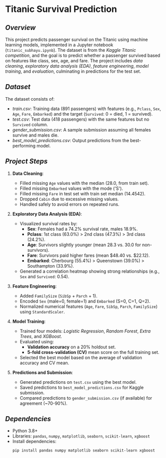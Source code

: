 # Titanic Survival Prediction

## *Overview*
This project predicts passenger survival on the Titanic using machine learning models, implemented in a Jupyter notebook (`titanic_subhayu.ipynb`). The dataset is from the *Kaggle Titanic competition*, and the goal is to predict whether a passenger survived based on features like class, sex, age, and fare. The project includes *data cleaning*, *exploratory data analysis (EDA)*, *feature engineering*, *model training*, and *evaluation*, culminating in predictions for the test set.

## *Dataset*
The dataset consists of:
- *train.csv*: Training data (891 passengers) with features (e.g., `Pclass`, `Sex`, `Age`, `Fare`, `Embarked`) and the target (`Survived`: 0 = died, 1 = survived).
- *test.csv*: Test data (418 passengers) with the same features but no `Survived` column.
- *gender_submission.csv*: A sample submission assuming all females survive and males die.
- *best_model_predictions.csv*: Output predictions from the best-performing model.

## *Project Steps*
1. **Data Cleaning**:
   - Filled missing `Age` values with the median (28.0, from train set).
   - Filled missing `Embarked` values with the mode ('S').
   - Filled missing `Fare` in test set with train set median (14.4542).
   - Dropped `Cabin` due to excessive missing values.
   - Handled safely to avoid errors on repeated runs.

2. **Exploratory Data Analysis (EDA)**:
   - Visualized survival rates by:
     - **Sex**: Females had a 74.2% survival rate, males 18.9%.
     - **Pclass**: 1st class (63.0%) > 2nd class (47.3%) > 3rd class (24.2%).
     - **Age**: Survivors slightly younger (mean 28.3 vs. 30.0 for non-survivors).
     - **Fare**: Survivors paid higher fares (mean $48.40 vs. $22.12).
     - **Embarked**: Cherbourg (55.4%) > Queenstown (39.0%) > Southampton (33.9%).
   - Generated a correlation heatmap showing strong relationships (e.g., `Sex` and `Survived`: 0.54).

3. **Feature Engineering**:
   - Added `FamilySize` (`SibSp` + `Parch` + 1).
   - Encoded `Sex` (male=0, female=1) and `Embarked` (S=0, C=1, Q=2).
   - Normalized numerical features (`Age`, `Fare`, `SibSp`, `Parch`, `FamilySize`) using `StandardScaler`.

4. **Model Training**:
   - Trained four models: *Logistic Regression*, *Random Forest*, *Extra Trees*, and *XGBoost*.
   - Evaluated using:
     - **Validation accuracy** on a 20% holdout set.
     - **5-fold cross-validation (CV)** mean score on the full training set.
   - Selected the best model based on the average of validation accuracy and CV mean.

5. **Predictions and Submission**:
   - Generated predictions on `test.csv` using the best model.
   - Saved predictions to `best_model_predictions.csv` for Kaggle submission.
   - Compared predictions to `gender_submission.csv` (if available) for agreement (~70-90%).

## *Dependencies*
- Python 3.8+
- Libraries: `pandas`, `numpy`, `matplotlib`, `seaborn`, `scikit-learn`, `xgboost`
- Install dependencies:
  ```bash
  pip install pandas numpy matplotlib seaborn scikit-learn xgboost
